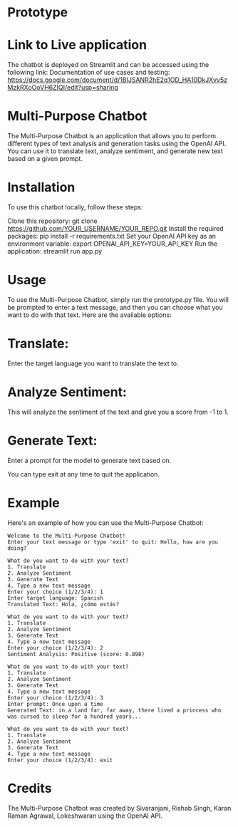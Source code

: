 # Prototype

# Link to Live application

The chatbot is deployed on Streamlit and can be accessed using the following link: 
Documentation of use cases and testing: https://docs.google.com/document/d/1BIJSANR2hE2q1OD_HA10DkJXvv5zMzkRXoOoVH6ZIQI/edit?usp=sharing

# Multi-Purpose Chatbot
The Multi-Purpose Chatbot is an application that allows you to perform different types of text analysis and generation tasks using the OpenAI API. You can use it to translate text, analyze sentiment, and generate new text based on a given prompt.

# Installation

To use this chatbot locally, follow these steps:

Clone this repository: git clone https://github.com/YOUR_USERNAME/YOUR_REPO.git
Install the required packages: pip install -r requirements.txt
Set your OpenAI API key as an environment variable: export OPENAI_API_KEY=YOUR_API_KEY
Run the application: streamlit run app.py

# Usage
To use the Multi-Purpose Chatbot, simply run the prototype.py file. You will be prompted to enter a text message, and then you can choose what you want to do with that text. Here are the available options:

# Translate: 
Enter the target language you want to translate the text to.

# Analyze Sentiment: 
This will analyze the sentiment of the text and give you a score from -1 to 1.

# Generate Text: 
Enter a prompt for the model to generate text based on.

You can type exit at any time to quit the application.

# Example
Here's an example of how you can use the Multi-Purpose Chatbot:

```
Welcome to the Multi-Purpose Chatbot!
Enter your text message or type 'exit' to quit: Hello, how are you doing?

What do you want to do with your text?
1. Translate
2. Analyze Sentiment
3. Generate Text
4. Type a new text message
Enter your choice (1/2/3/4): 1
Enter target language: Spanish
Translated Text: Hola, ¿cómo estás?

What do you want to do with your text?
1. Translate
2. Analyze Sentiment
3. Generate Text
4. Type a new text message
Enter your choice (1/2/3/4): 2
Sentiment Analysis: Positive (score: 0.898)

What do you want to do with your text?
1. Translate
2. Analyze Sentiment
3. Generate Text
4. Type a new text message
Enter your choice (1/2/3/4): 3
Enter prompt: Once upon a time
Generated Text: in a land far, far away, there lived a princess who was cursed to sleep for a hundred years...

What do you want to do with your text?
1. Translate
2. Analyze Sentiment
3. Generate Text
4. Type a new text message
Enter your choice (1/2/3/4): exit
```

# Credits
The Multi-Purpose Chatbot was created by Sivaranjani, Rishab Singh, Karan Raman Agrawal, Lokeshwaran using the OpenAI API.



